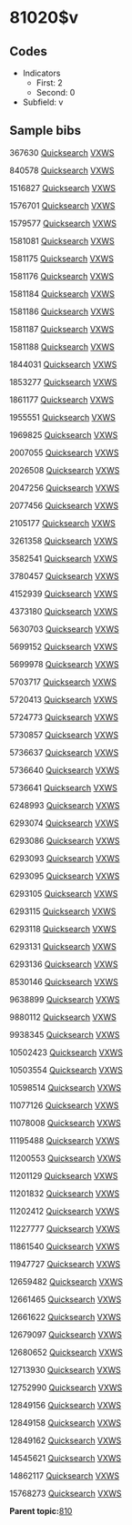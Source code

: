 # 81020$v

## Codes

-   Indicators
    -   First: 2
    -   Second: 0
-   Subfield: v

## Sample bibs

367630 [Quicksearch](https://search.library.yale.edu/catalog/367630) [VXWS](http://prodorbis.library.yale.edu:7014/vxws/GetHoldingsService?bibId=367630)

840578 [Quicksearch](https://search.library.yale.edu/catalog/840578) [VXWS](http://prodorbis.library.yale.edu:7014/vxws/GetHoldingsService?bibId=840578)

1516827 [Quicksearch](https://search.library.yale.edu/catalog/1516827) [VXWS](http://prodorbis.library.yale.edu:7014/vxws/GetHoldingsService?bibId=1516827)

1576701 [Quicksearch](https://search.library.yale.edu/catalog/1576701) [VXWS](http://prodorbis.library.yale.edu:7014/vxws/GetHoldingsService?bibId=1576701)

1579577 [Quicksearch](https://search.library.yale.edu/catalog/1579577) [VXWS](http://prodorbis.library.yale.edu:7014/vxws/GetHoldingsService?bibId=1579577)

1581081 [Quicksearch](https://search.library.yale.edu/catalog/1581081) [VXWS](http://prodorbis.library.yale.edu:7014/vxws/GetHoldingsService?bibId=1581081)

1581175 [Quicksearch](https://search.library.yale.edu/catalog/1581175) [VXWS](http://prodorbis.library.yale.edu:7014/vxws/GetHoldingsService?bibId=1581175)

1581176 [Quicksearch](https://search.library.yale.edu/catalog/1581176) [VXWS](http://prodorbis.library.yale.edu:7014/vxws/GetHoldingsService?bibId=1581176)

1581184 [Quicksearch](https://search.library.yale.edu/catalog/1581184) [VXWS](http://prodorbis.library.yale.edu:7014/vxws/GetHoldingsService?bibId=1581184)

1581186 [Quicksearch](https://search.library.yale.edu/catalog/1581186) [VXWS](http://prodorbis.library.yale.edu:7014/vxws/GetHoldingsService?bibId=1581186)

1581187 [Quicksearch](https://search.library.yale.edu/catalog/1581187) [VXWS](http://prodorbis.library.yale.edu:7014/vxws/GetHoldingsService?bibId=1581187)

1581188 [Quicksearch](https://search.library.yale.edu/catalog/1581188) [VXWS](http://prodorbis.library.yale.edu:7014/vxws/GetHoldingsService?bibId=1581188)

1844031 [Quicksearch](https://search.library.yale.edu/catalog/1844031) [VXWS](http://prodorbis.library.yale.edu:7014/vxws/GetHoldingsService?bibId=1844031)

1853277 [Quicksearch](https://search.library.yale.edu/catalog/1853277) [VXWS](http://prodorbis.library.yale.edu:7014/vxws/GetHoldingsService?bibId=1853277)

1861177 [Quicksearch](https://search.library.yale.edu/catalog/1861177) [VXWS](http://prodorbis.library.yale.edu:7014/vxws/GetHoldingsService?bibId=1861177)

1955551 [Quicksearch](https://search.library.yale.edu/catalog/1955551) [VXWS](http://prodorbis.library.yale.edu:7014/vxws/GetHoldingsService?bibId=1955551)

1969825 [Quicksearch](https://search.library.yale.edu/catalog/1969825) [VXWS](http://prodorbis.library.yale.edu:7014/vxws/GetHoldingsService?bibId=1969825)

2007055 [Quicksearch](https://search.library.yale.edu/catalog/2007055) [VXWS](http://prodorbis.library.yale.edu:7014/vxws/GetHoldingsService?bibId=2007055)

2026508 [Quicksearch](https://search.library.yale.edu/catalog/2026508) [VXWS](http://prodorbis.library.yale.edu:7014/vxws/GetHoldingsService?bibId=2026508)

2047256 [Quicksearch](https://search.library.yale.edu/catalog/2047256) [VXWS](http://prodorbis.library.yale.edu:7014/vxws/GetHoldingsService?bibId=2047256)

2077456 [Quicksearch](https://search.library.yale.edu/catalog/2077456) [VXWS](http://prodorbis.library.yale.edu:7014/vxws/GetHoldingsService?bibId=2077456)

2105177 [Quicksearch](https://search.library.yale.edu/catalog/2105177) [VXWS](http://prodorbis.library.yale.edu:7014/vxws/GetHoldingsService?bibId=2105177)

3261358 [Quicksearch](https://search.library.yale.edu/catalog/3261358) [VXWS](http://prodorbis.library.yale.edu:7014/vxws/GetHoldingsService?bibId=3261358)

3582541 [Quicksearch](https://search.library.yale.edu/catalog/3582541) [VXWS](http://prodorbis.library.yale.edu:7014/vxws/GetHoldingsService?bibId=3582541)

3780457 [Quicksearch](https://search.library.yale.edu/catalog/3780457) [VXWS](http://prodorbis.library.yale.edu:7014/vxws/GetHoldingsService?bibId=3780457)

4152939 [Quicksearch](https://search.library.yale.edu/catalog/4152939) [VXWS](http://prodorbis.library.yale.edu:7014/vxws/GetHoldingsService?bibId=4152939)

4373180 [Quicksearch](https://search.library.yale.edu/catalog/4373180) [VXWS](http://prodorbis.library.yale.edu:7014/vxws/GetHoldingsService?bibId=4373180)

5630703 [Quicksearch](https://search.library.yale.edu/catalog/5630703) [VXWS](http://prodorbis.library.yale.edu:7014/vxws/GetHoldingsService?bibId=5630703)

5699152 [Quicksearch](https://search.library.yale.edu/catalog/5699152) [VXWS](http://prodorbis.library.yale.edu:7014/vxws/GetHoldingsService?bibId=5699152)

5699978 [Quicksearch](https://search.library.yale.edu/catalog/5699978) [VXWS](http://prodorbis.library.yale.edu:7014/vxws/GetHoldingsService?bibId=5699978)

5703717 [Quicksearch](https://search.library.yale.edu/catalog/5703717) [VXWS](http://prodorbis.library.yale.edu:7014/vxws/GetHoldingsService?bibId=5703717)

5720413 [Quicksearch](https://search.library.yale.edu/catalog/5720413) [VXWS](http://prodorbis.library.yale.edu:7014/vxws/GetHoldingsService?bibId=5720413)

5724773 [Quicksearch](https://search.library.yale.edu/catalog/5724773) [VXWS](http://prodorbis.library.yale.edu:7014/vxws/GetHoldingsService?bibId=5724773)

5730857 [Quicksearch](https://search.library.yale.edu/catalog/5730857) [VXWS](http://prodorbis.library.yale.edu:7014/vxws/GetHoldingsService?bibId=5730857)

5736637 [Quicksearch](https://search.library.yale.edu/catalog/5736637) [VXWS](http://prodorbis.library.yale.edu:7014/vxws/GetHoldingsService?bibId=5736637)

5736640 [Quicksearch](https://search.library.yale.edu/catalog/5736640) [VXWS](http://prodorbis.library.yale.edu:7014/vxws/GetHoldingsService?bibId=5736640)

5736641 [Quicksearch](https://search.library.yale.edu/catalog/5736641) [VXWS](http://prodorbis.library.yale.edu:7014/vxws/GetHoldingsService?bibId=5736641)

6248993 [Quicksearch](https://search.library.yale.edu/catalog/6248993) [VXWS](http://prodorbis.library.yale.edu:7014/vxws/GetHoldingsService?bibId=6248993)

6293074 [Quicksearch](https://search.library.yale.edu/catalog/6293074) [VXWS](http://prodorbis.library.yale.edu:7014/vxws/GetHoldingsService?bibId=6293074)

6293086 [Quicksearch](https://search.library.yale.edu/catalog/6293086) [VXWS](http://prodorbis.library.yale.edu:7014/vxws/GetHoldingsService?bibId=6293086)

6293093 [Quicksearch](https://search.library.yale.edu/catalog/6293093) [VXWS](http://prodorbis.library.yale.edu:7014/vxws/GetHoldingsService?bibId=6293093)

6293095 [Quicksearch](https://search.library.yale.edu/catalog/6293095) [VXWS](http://prodorbis.library.yale.edu:7014/vxws/GetHoldingsService?bibId=6293095)

6293105 [Quicksearch](https://search.library.yale.edu/catalog/6293105) [VXWS](http://prodorbis.library.yale.edu:7014/vxws/GetHoldingsService?bibId=6293105)

6293115 [Quicksearch](https://search.library.yale.edu/catalog/6293115) [VXWS](http://prodorbis.library.yale.edu:7014/vxws/GetHoldingsService?bibId=6293115)

6293118 [Quicksearch](https://search.library.yale.edu/catalog/6293118) [VXWS](http://prodorbis.library.yale.edu:7014/vxws/GetHoldingsService?bibId=6293118)

6293131 [Quicksearch](https://search.library.yale.edu/catalog/6293131) [VXWS](http://prodorbis.library.yale.edu:7014/vxws/GetHoldingsService?bibId=6293131)

6293136 [Quicksearch](https://search.library.yale.edu/catalog/6293136) [VXWS](http://prodorbis.library.yale.edu:7014/vxws/GetHoldingsService?bibId=6293136)

8530146 [Quicksearch](https://search.library.yale.edu/catalog/8530146) [VXWS](http://prodorbis.library.yale.edu:7014/vxws/GetHoldingsService?bibId=8530146)

9638899 [Quicksearch](https://search.library.yale.edu/catalog/9638899) [VXWS](http://prodorbis.library.yale.edu:7014/vxws/GetHoldingsService?bibId=9638899)

9880112 [Quicksearch](https://search.library.yale.edu/catalog/9880112) [VXWS](http://prodorbis.library.yale.edu:7014/vxws/GetHoldingsService?bibId=9880112)

9938345 [Quicksearch](https://search.library.yale.edu/catalog/9938345) [VXWS](http://prodorbis.library.yale.edu:7014/vxws/GetHoldingsService?bibId=9938345)

10502423 [Quicksearch](https://search.library.yale.edu/catalog/10502423) [VXWS](http://prodorbis.library.yale.edu:7014/vxws/GetHoldingsService?bibId=10502423)

10503554 [Quicksearch](https://search.library.yale.edu/catalog/10503554) [VXWS](http://prodorbis.library.yale.edu:7014/vxws/GetHoldingsService?bibId=10503554)

10598514 [Quicksearch](https://search.library.yale.edu/catalog/10598514) [VXWS](http://prodorbis.library.yale.edu:7014/vxws/GetHoldingsService?bibId=10598514)

11077126 [Quicksearch](https://search.library.yale.edu/catalog/11077126) [VXWS](http://prodorbis.library.yale.edu:7014/vxws/GetHoldingsService?bibId=11077126)

11078008 [Quicksearch](https://search.library.yale.edu/catalog/11078008) [VXWS](http://prodorbis.library.yale.edu:7014/vxws/GetHoldingsService?bibId=11078008)

11195488 [Quicksearch](https://search.library.yale.edu/catalog/11195488) [VXWS](http://prodorbis.library.yale.edu:7014/vxws/GetHoldingsService?bibId=11195488)

11200553 [Quicksearch](https://search.library.yale.edu/catalog/11200553) [VXWS](http://prodorbis.library.yale.edu:7014/vxws/GetHoldingsService?bibId=11200553)

11201129 [Quicksearch](https://search.library.yale.edu/catalog/11201129) [VXWS](http://prodorbis.library.yale.edu:7014/vxws/GetHoldingsService?bibId=11201129)

11201832 [Quicksearch](https://search.library.yale.edu/catalog/11201832) [VXWS](http://prodorbis.library.yale.edu:7014/vxws/GetHoldingsService?bibId=11201832)

11202412 [Quicksearch](https://search.library.yale.edu/catalog/11202412) [VXWS](http://prodorbis.library.yale.edu:7014/vxws/GetHoldingsService?bibId=11202412)

11227777 [Quicksearch](https://search.library.yale.edu/catalog/11227777) [VXWS](http://prodorbis.library.yale.edu:7014/vxws/GetHoldingsService?bibId=11227777)

11861540 [Quicksearch](https://search.library.yale.edu/catalog/11861540) [VXWS](http://prodorbis.library.yale.edu:7014/vxws/GetHoldingsService?bibId=11861540)

11947727 [Quicksearch](https://search.library.yale.edu/catalog/11947727) [VXWS](http://prodorbis.library.yale.edu:7014/vxws/GetHoldingsService?bibId=11947727)

12659482 [Quicksearch](https://search.library.yale.edu/catalog/12659482) [VXWS](http://prodorbis.library.yale.edu:7014/vxws/GetHoldingsService?bibId=12659482)

12661465 [Quicksearch](https://search.library.yale.edu/catalog/12661465) [VXWS](http://prodorbis.library.yale.edu:7014/vxws/GetHoldingsService?bibId=12661465)

12661622 [Quicksearch](https://search.library.yale.edu/catalog/12661622) [VXWS](http://prodorbis.library.yale.edu:7014/vxws/GetHoldingsService?bibId=12661622)

12679097 [Quicksearch](https://search.library.yale.edu/catalog/12679097) [VXWS](http://prodorbis.library.yale.edu:7014/vxws/GetHoldingsService?bibId=12679097)

12680652 [Quicksearch](https://search.library.yale.edu/catalog/12680652) [VXWS](http://prodorbis.library.yale.edu:7014/vxws/GetHoldingsService?bibId=12680652)

12713930 [Quicksearch](https://search.library.yale.edu/catalog/12713930) [VXWS](http://prodorbis.library.yale.edu:7014/vxws/GetHoldingsService?bibId=12713930)

12752990 [Quicksearch](https://search.library.yale.edu/catalog/12752990) [VXWS](http://prodorbis.library.yale.edu:7014/vxws/GetHoldingsService?bibId=12752990)

12849156 [Quicksearch](https://search.library.yale.edu/catalog/12849156) [VXWS](http://prodorbis.library.yale.edu:7014/vxws/GetHoldingsService?bibId=12849156)

12849158 [Quicksearch](https://search.library.yale.edu/catalog/12849158) [VXWS](http://prodorbis.library.yale.edu:7014/vxws/GetHoldingsService?bibId=12849158)

12849162 [Quicksearch](https://search.library.yale.edu/catalog/12849162) [VXWS](http://prodorbis.library.yale.edu:7014/vxws/GetHoldingsService?bibId=12849162)

14545621 [Quicksearch](https://search.library.yale.edu/catalog/14545621) [VXWS](http://prodorbis.library.yale.edu:7014/vxws/GetHoldingsService?bibId=14545621)

14862117 [Quicksearch](https://search.library.yale.edu/catalog/14862117) [VXWS](http://prodorbis.library.yale.edu:7014/vxws/GetHoldingsService?bibId=14862117)

15768273 [Quicksearch](https://search.library.yale.edu/catalog/15768273) [VXWS](http://prodorbis.library.yale.edu:7014/vxws/GetHoldingsService?bibId=15768273)

**Parent topic:**[810](../../tags/810/810.md)

